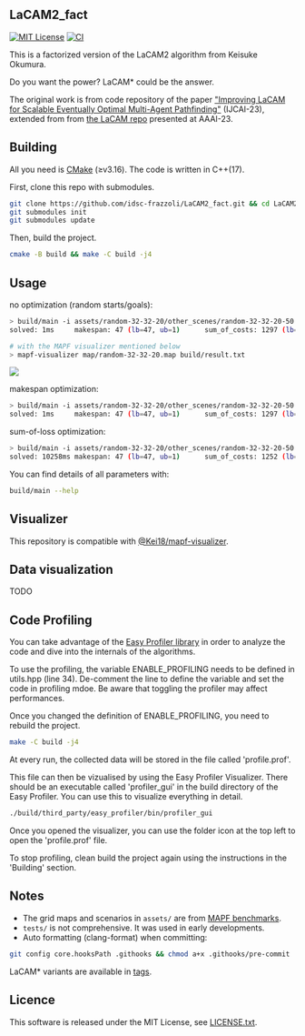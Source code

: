LaCAM2_fact
---
[![MIT License](http://img.shields.io/badge/license-MIT-blue.svg?style=flat)](LICENSE)
[![CI](https://github.com/Kei18/lacam2/actions/workflows/ci.yml/badge.svg)](https://github.com/Kei18/lacam2/actions/workflows/ci.yml)

This is a factorized version of the LaCAM2 algorithm from Keisuke Okumura.

Do you want the power?
LaCAM* could be the answer.

The original work is from code repository of the paper ["Improving LaCAM for Scalable Eventually Optimal Multi-Agent Pathfinding"](https://kei18.github.io/lacam2/) (IJCAI-23), extended from from [the LaCAM repo](https://kei18.github.io/lacam/) presented at AAAI-23.

## Building

All you need is [CMake](https://cmake.org/) (≥v3.16). The code is written in C++(17).

First, clone this repo with submodules.

```sh
git clone https://github.com/idsc-frazzoli/LaCAM2_fact.git && cd LaCAM2_fact
git submodules init
git submodules update
```

Then, build the project.

```sh
cmake -B build && make -C build -j4
```


## Usage

no optimization (random starts/goals):

```sh
> build/main -i assets/random-32-32-20/other_scenes/random-32-32-20-50.scen -m assets/random-32-32-20/random-32-32-20.map -N 50 -v 1 -f no -mt no
solved: 1ms     makespan: 47 (lb=47, ub=1)      sum_of_costs: 1297 (lb=1098, ub=1.19)   sum_of_loss: 1198 (lb=1098, ub=1.1)

# with the MAPF visualizer mentioned below
> mapf-visualizer map/random-32-32-20.map build/result.txt
```

![](assets/demo-random-32-32-20_400agents.gif)

makespan optimization:

```sh
> build/main -i assets/random-32-32-20/other_scenes/random-32-32-20-50.scen -m assets/random-32-32-20/random-32-32-20.map -N 50 -v 1 -f no --objective 1
solved: 1ms     makespan: 47 (lb=47, ub=1)      sum_of_costs: 1297 (lb=1098, ub=1.19)   sum_of_loss: 1198 (lb=1098, ub=1.1)
```

sum-of-loss optimization:

```sh
> build/main -i assets/random-32-32-20/other_scenes/random-32-32-20-50.scen -m assets/random-32-32-20/random-32-32-20.map -N 50 -v 1 -f no --objective 2
solved: 10258ms makespan: 47 (lb=47, ub=1)      sum_of_costs: 1252 (lb=1098, ub=1.15)   sum_of_loss: 1192 (lb=1098, ub=1.09)
```

You can find details of all parameters with:
```sh
build/main --help
```

## Visualizer

This repository is compatible with [@Kei18/mapf-visualizer](https://github.com/kei18/mapf-visualizer).

## Data visualization

TODO

## Code Profiling

You can take advantage of the [Easy Profiler library](https://github.com/yse/easy_profiler) in order to analyze the code and dive into the internals of the algorithms.

To use the profiling, the variable ENABLE_PROFILING needs to be defined in utils.hpp (line 34). De-comment the line to define the variable and set the code in profiling mdoe. Be aware that toggling the profiler may affect performances.

Once you changed the definition of ENABLE_PROFILING, you need to rebuild the project. 

```sh
make -C build -j4
```

At every run, the collected data will be stored in the file called 'profile.prof'.

This file can then be vizualised by using the Easy Profiler Visualizer. There should be an executable called 'profiler_gui' in the build directory of the Easy Profiler. You can use this to visualize everything in detail.

```sh
./build/third_party/easy_profiler/bin/profiler_gui
```

Once you opened the visualizer, you can use the folder icon at the top left to open the 'profile.prof' file.

To stop profiling, clean build the project again using the instructions in the 'Building' section.


## Notes

- The grid maps and scenarios in `assets/` are from [MAPF benchmarks](https://movingai.com/benchmarks/mapf.html).
- `tests/` is not comprehensive. It was used in early developments.
- Auto formatting (clang-format) when committing:

```sh
git config core.hooksPath .githooks && chmod a+x .githooks/pre-commit
```

LaCAM* variants are available in [tags](https://github.com/Kei18/lacam2/tags).


## Licence

This software is released under the MIT License, see [LICENSE.txt](LICENCE.txt).
